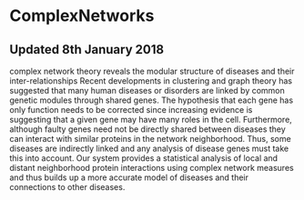 # ComplexNetworks
## Updated 8th January 2018
complex network theory reveals the modular structure of diseases and their inter-relationships
Recent developments in clustering and graph theory has suggested that many human diseases or disorders 
are linked by common genetic modules through shared genes. The hypothesis that each gene has only function 
needs to be corrected since increasing evidence is suggesting that a given gene may have many roles in 
the cell. Furthermore, although faulty genes need not be directly shared between diseases they can interact 
with similar proteins in the network neighborhood. Thus, some diseases are indirectly linked and any analysis 
of disease genes must take this into account. Our system provides a statistical analysis of local and distant 
neighborhood protein interactions using complex network measures and thus builds up a more accurate model of 
diseases and their connections to other diseases.
